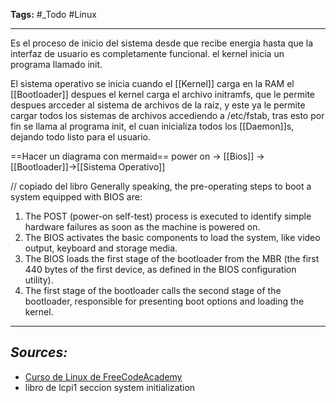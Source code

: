 **Tags:** #_Todo 
#Linux
- - -
Es el proceso de inicio del sistema desde que recibe energia hasta que la interfaz de usuario es completamente funcional. el kernel inicia un programa llamado init.

El sistema operativo se inicia cuando el [[Kernel]] carga en la RAM el [[Bootloader]] despues el kernel carga el archivo initramfs, que le permite despues arcceder al  sistema de archivos de la raiz,  y este ya le permite cargar todos los sistemas de archivos accediendo a /etc/fstab, tras esto por fin se llama al programa init, el cuan inicializa todos los [[Daemon]]s, dejando todo listo para el usuario.

==Hacer un diagrama con mermaid==
power on -> [[Bios]] -> [[Bootloader]]->[[Sistema Operativo]]

// copiado del libro
Generally speaking, the pre-operating steps to boot a system equipped with BIOS are:
1. The POST (power-on self-test) process is executed to identify simple hardware failures as soon
as the machine is powered on.
2. The BIOS activates the basic components to load the system, like video output, keyboard and
storage media.
3. The BIOS loads the first stage of the bootloader from the MBR (the first 440 bytes of the first
device, as defined in the BIOS configuration utility).
4. The first stage of the bootloader calls the second stage of the bootloader, responsible for
presenting boot options and loading the kernel.

- - - 
## ***Sources:***
- [Curso de Linux de FreeCodeAcademy](https://www.youtube.com/watch?v=sWbUDq4S6Y8)
- libro de lcpi1 seccion system initialization